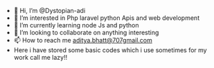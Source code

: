 - 👋 Hi, I’m @Dystopian-adi
- 👀 I’m interested in Php laravel python Apis and web development
- 🌱 I’m currently learning node Js and python
- 💞️ I’m looking to collaborate on anything interesting
- 📫 How to reach me aditya.bhatt@707gmail.com
- Here i have stored some basic codes which i use sometimes for my work call me lazy!!

<!---
Dystopian-adi/Dystopian-adi is a ✨ special ✨ repository because its `README.md` (this file) appears on your GitHub profile.
You can click the Preview link to take a look at your changes.
--->
